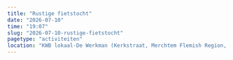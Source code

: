 ```yaml
---
title: "Rustige fietstocht"
date: "2026-07-10"
time: "19:07"
slug: "2026-07-10-rustige-fietstocht"
pagetype: "activiteiten"
location: "KWB lokaal-De Werkman (Kerkstraat, Merchtem Flemish Region, Belgium)"
---
```




